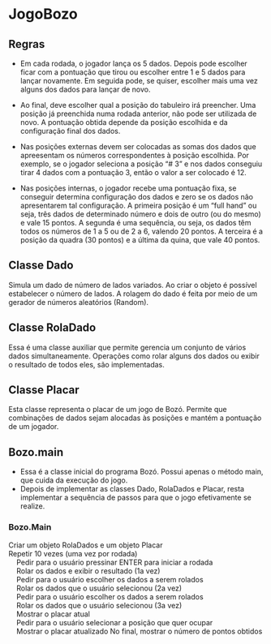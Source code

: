 # JogoBozo

## Regras

- Em cada rodada, o jogador lança os 5 dados. Depois
pode escolher ficar com a pontuação que tirou ou
escolher entre 1 e 5 dados para lançar novamente.
Em seguida pode, se quiser, escolher mais uma vez
alguns dos dados para lançar de novo.

- Ao final, deve escolher qual a posição do tabuleiro
irá preencher. Uma posição já preenchida numa rodada
anterior, não pode ser utilizada de novo. A pontuação
obtida depende da posição escolhida e da
configuração final dos dados.

- Nas posições externas devem ser colocadas as somas dos dados
que apreesentam os números correspondentes à posição
escolhida. Por exemplo, se o jogador seleciona a posição “# 3” e nos
dados conseguiu tirar 4 dados com a pontuação 3, então o valor a
ser colocado é 12.

- Nas posições internas, o jogador recebe uma pontuação fixa, se
conseguir determina configuração dos dados e zero se os dados
não apresentarem tal configuração. A primeira posição é um “full
hand” ou seja, três dados de determinado número e dois de outro
(ou do mesmo) e vale 15 pontos. A segunda é uma sequência, ou
seja, os dados têm todos os números de 1 a 5 ou de 2 a 6, valendo
20 pontos. A terceira é a posição da quadra (30 pontos) e a última
da quina, que vale 40 pontos.

## Classe Dado

Simula um dado de número de lados variados.
Ao criar o objeto é possível estabelecer o
número de lados. A rolagem do dado é feita por
meio de um gerador de números aleatórios
(Random).

## Classe RolaDado

Essa é uma classe auxiliar que permite
gerencia um conjunto de vários dados
simultaneamente. Operações como rolar
alguns dos dados ou exibir o resultado de
todos eles, são implementadas.

## Classe Placar

Esta classe representa o placar de um jogo de
Bozó. Permite que combinações de dados
sejam alocadas às posições e mantém a
pontuação de um jogador.

## Bozo.main

- Essa é a classe inicial do programa Bozó.
Possui apenas o método main, que cuida da
execução do jogo.
- Depois de implementar as classes Dado,
RolaDados e Placar, resta implementar a
sequência de passos para que o jogo
efetivamente se realize.

### Bozo.Main
Criar um objeto RolaDados e um objeto Placar
Repetir 10 vezes (uma vez por rodada)
    Pedir para o usuário pressinar ENTER para iniciar a rodada
    Rolar os dados e exibir o resultado (1a vez)
    Pedir para o usuário escolher os dados a serem rolados
    Rolar os dados que o usuário selecionou (2a vez)
    Pedir para o usuário escolher os dados a serem rolados
    Rolar os dados que o usuário selecionou (3a vez)
    Mostrar o placar atual
    Pedir para o usuário selecionar a posição que quer ocupar
    Mostrar o placar atualizado
No final, mostrar o número de pontos obtidos
